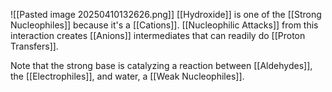 ![[Pasted image 20250410132626.png]]
[[Hydroxide]] is one of the  [[Strong Nucleophiles]] because it's a [[Cations]]. [[Nucleophilic Attacks]] from this interaction creates [[Anions]] intermediates that can readily do [[Proton Transfers]].

Note that the strong base is catalyzing a reaction between [[Aldehydes]], the [[Electrophiles]], and water, a [[Weak Nucleophiles]].

